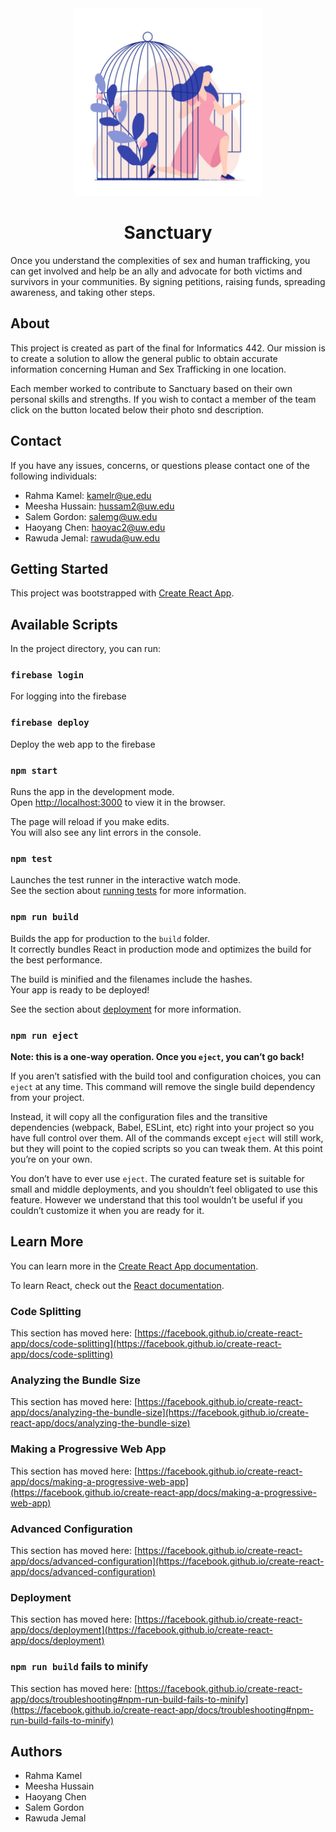 <div align="center"> 
<img src="/public/termsPage.jpg"height="300"/>
  
# Sanctuary 

</div>

Once you understand the complexities of sex and human trafficking, you can get involved and help be an ally and advocate for both victims and survivors in your communities. By signing petitions, raising funds, spreading awareness, and taking other steps.

## About 

This project is created as part of the final for Informatics 442. Our mission is to create a solution to allow the general public to obtain accurate information concerning Human and Sex Trafficking in one location.

Each member worked to contribute to Sanctuary based on their own personal skills and strengths. If you wish to contact a member of the team click on the button located below their photo snd description.

## Contact

If you have any issues, concerns, or questions please contact one of the following individuals:

* Rahma Kamel: kamelr@ue.edu
* Meesha Hussain: hussam2@uw.edu  
* Salem Gordon: salemg@uw.edu
* Haoyang Chen: haoyac2@uw.edu
* Rawuda Jemal: rawuda@uw.edu

## Getting Started 

This project was bootstrapped with [Create React App](https://github.com/facebook/create-react-app).

## Available Scripts

In the project directory, you can run:

### `firebase login`

For logging into the firebase

### `firebase deploy`

Deploy the web app to the firebase

### `npm start`

Runs the app in the development mode.\
Open [http://localhost:3000](http://localhost:3000) to view it in the browser.

The page will reload if you make edits.\
You will also see any lint errors in the console.

### `npm test`

Launches the test runner in the interactive watch mode.\
See the section about [running tests](https://facebook.github.io/create-react-app/docs/running-tests) for more information.

### `npm run build`

Builds the app for production to the `build` folder.\
It correctly bundles React in production mode and optimizes the build for the best performance.

The build is minified and the filenames include the hashes.\
Your app is ready to be deployed!

See the section about [deployment](https://facebook.github.io/create-react-app/docs/deployment) for more information.

### `npm run eject`

**Note: this is a one-way operation. Once you `eject`, you can’t go back!**

If you aren’t satisfied with the build tool and configuration choices, you can `eject` at any time. This command will remove the single build dependency from your project.

Instead, it will copy all the configuration files and the transitive dependencies (webpack, Babel, ESLint, etc) right into your project so you have full control over them. All of the commands except `eject` will still work, but they will point to the copied scripts so you can tweak them. At this point you’re on your own.

You don’t have to ever use `eject`. The curated feature set is suitable for small and middle deployments, and you shouldn’t feel obligated to use this feature. However we understand that this tool wouldn’t be useful if you couldn’t customize it when you are ready for it.

## Learn More

You can learn more in the [Create React App documentation](https://facebook.github.io/create-react-app/docs/getting-started).

To learn React, check out the [React documentation](https://reactjs.org/).

### Code Splitting

This section has moved here: [https://facebook.github.io/create-react-app/docs/code-splitting](https://facebook.github.io/create-react-app/docs/code-splitting)

### Analyzing the Bundle Size

This section has moved here: [https://facebook.github.io/create-react-app/docs/analyzing-the-bundle-size](https://facebook.github.io/create-react-app/docs/analyzing-the-bundle-size)

### Making a Progressive Web App

This section has moved here: [https://facebook.github.io/create-react-app/docs/making-a-progressive-web-app](https://facebook.github.io/create-react-app/docs/making-a-progressive-web-app)

### Advanced Configuration

This section has moved here: [https://facebook.github.io/create-react-app/docs/advanced-configuration](https://facebook.github.io/create-react-app/docs/advanced-configuration)

### Deployment

This section has moved here: [https://facebook.github.io/create-react-app/docs/deployment](https://facebook.github.io/create-react-app/docs/deployment)

### `npm run build` fails to minify

This section has moved here: [https://facebook.github.io/create-react-app/docs/troubleshooting#npm-run-build-fails-to-minify](https://facebook.github.io/create-react-app/docs/troubleshooting#npm-run-build-fails-to-minify)

## Authors
* Rahma Kamel 
* Meesha Hussain
* Haoyang Chen
* Salem Gordon
* Rawuda Jemal
